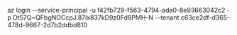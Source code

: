 az login --service-principal -u f42fb729-f563-4794-ada0-8e93663042c2 -p Dt57Q~QFbgNOCcpJ.87lx837kD9z0Fd8PMH-N --tenant c63ce2df-d365-478d-9667-2d7b2ddbd810